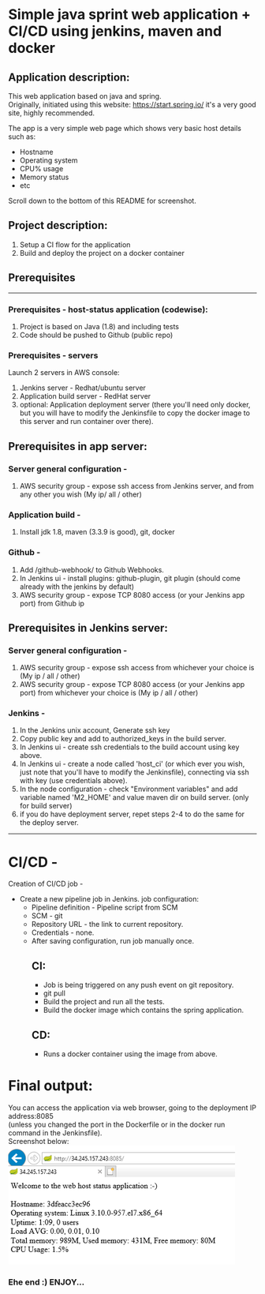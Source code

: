 # Simple java sprint web application + CI/CD using jenkins, maven and docker

## Application description:
This web application based on java and spring.  
Originally, initiated using this website: https://start.spring.io/ it's a very good site, highly recommended.  
  
The app is a very simple web page which shows very basic host details such as:
* Hostname
* Operating system
* CPU% usage
* Memory status
* etc  
  
Scroll down to the bottom of this README for screenshot.

## Project description:
1. Setup a CI flow for the application
2. Build and deploy the project on a docker container

## Prerequisites
----
### Prerequisites - host-status application (codewise):  
1. Project is based on Java (1.8) and including tests  
2. Code should be pushed to Github (public repo)

### Prerequisites - servers
Launch 2 servers in AWS console:
1. Jenkins server - Redhat/ubuntu server
2. Application build server - RedHat server
3. optional: Application deployment server (there you'll need only docker, but you will have to modify the Jenkinsfile to copy the docker image to this server and run container over there).

## Prerequisites in app server:
### Server general configuration -
1. AWS security group - expose ssh access from Jenkins server, and from any other you wish (My ip/ all / other)

### Application build - 
1. Install jdk 1.8, maven (3.3.9 is good), git, docker 

### Github -  
1. Add <jenkins url>/github-webhook/ to Github Webhooks.
2. In Jenkins ui - install plugins: github-plugin, git plugin (should come already with the jenkins by default)
3. AWS security group - expose TCP 8080 access (or your Jenkins app port) from Github ip

## Prerequisites in Jenkins server:  
### Server general configuration -   
1. AWS security group - expose ssh access from whichever your choice is (My ip / all / other)
2. AWS security group - expose TCP 8080 access (or your Jenkins app port) from whichever your choice is (My ip / all / other)

### Jenkins - 
1. In the Jenkins unix account, Generate ssh key
2. Copy public key and add to authorized_keys in the build server.
3. In Jenkins ui - create ssh credentials to the build account using key above.
4. In Jenkins ui - create a node called 'host_ci' (or which ever you wish, just note that you'll have to modify the Jenkinsfile), connecting via ssh with key (use credentials above).
5. In the node configuration - check "Environment variables" and add variable named 'M2_HOME' and value maven dir on build server. (only for build server)
6. if you do have deployment server, repet steps 2-4 to do the same for the deploy server.


----
# CI/CD -
Creation of CI/CD job -  
* Create a new pipeline job in Jenkins. job configuration:   
  - Pipeline definition - Pipeline script from SCM
  - SCM - git
  - Repository URL - the link to current repository.
  - Credentials - none.
  - After saving configuration, run job manually once.
    ## CI:  
      - Job is being triggered on any push event on git repository.
      - git pull   
      - Build the project and run all the tests.
      - Build the docker image which contains the spring application.
    ## CD:  
      - Runs a docker container using the image from above.

# Final output:
You can access the application via web browser, going to the deployment IP address:8085  
(unless you changed the port in the Dockerfile or in the docker run command in the Jenkinsfile).  
Screenshot below:  
![Screenshot](https://github.com/mr-anderson86/spring-host-status/blob/master/screenshot.PNG)


### Ehe end :) ENJOY...
